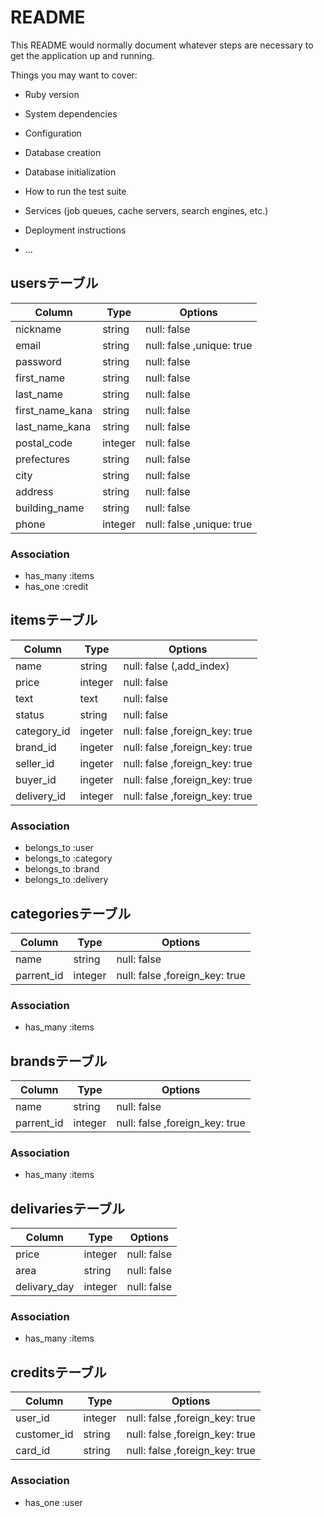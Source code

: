 # README

This README would normally document whatever steps are necessary to get the
application up and running.

Things you may want to cover:

* Ruby version

* System dependencies

* Configuration

* Database creation

* Database initialization

* How to run the test suite

* Services (job queues, cache servers, search engines, etc.)

* Deployment instructions



* ...





## usersテーブル

|Column           |Type    |Options                         |
|-----------------|--------|--------------------------------|
|nickname         |string  |null: false                     |
|email            |string  |null: false ,unique: true       |
|password         |string  |null: false                     |
|first_name       |string  |null: false                     |
|last_name        |string  |null: false                     |
|first_name_kana  |string  |null: false                     |
|last_name_kana   |string  |null: false                     |
|postal_code      |integer |null: false                     |
|prefectures      |string  |null: false                     |
|city             |string  |null: false                     |
|address          |string  |null: false                     |
|building_name    |string  |null: false                     |
|phone            |integer |null: false ,unique: true       |

### Association
- has_many :items
- has_one :credit



## itemsテーブル

|Column           |Type    |Options                         |
|-----------------|--------|--------------------------------|
|name             |string  |null: false (,add_index)        |
|price            |integer |null: false                     |
|text             |text    |null: false                     |
|status           |string  |null: false                     |
|category_id      |ingeter |null: false ,foreign_key: true  |
|brand_id         |ingeter |null: false ,foreign_key: true  |
|seller_id        |ingeter |null: false ,foreign_key: true  |
|buyer_id         |ingeter |null: false ,foreign_key: true  |
|delivery_id      |integer |null: false ,foreign_key: true  |

### Association
- belongs_to :user
- belongs_to :category
- belongs_to :brand
- belongs_to :delivery



## categoriesテーブル

|Column           |Type    |Options                         |
|-----------------|--------|--------------------------------|
|name             |string  |null: false                     |
|parrent_id       |integer |null: false ,foreign_key: true  |

### Association
- has_many :items



## brandsテーブル

|Column           |Type    |Options                         |
|-----------------|--------|--------------------------------|
|name             |string  |null: false                     |
|parrent_id       |integer |null: false ,foreign_key: true  |

### Association
- has_many :items



## delivariesテーブル

|Column           |Type    |Options                         |
|-----------------|--------|--------------------------------|
|price            |integer |null: false                     |
|area             |string  |null: false                     |
|delivary_day     |integer |null: false                     |

### Association
- has_many :items



## creditsテーブル

|Column           |Type    |Options                         |
|-----------------|--------|--------------------------------|
|user_id          |integer |null: false ,foreign_key: true  |
|customer_id      |string  |null: false ,foreign_key: true  |
|card_id          |string  |null: false ,foreign_key: true  |

### Association
- has_one :user


